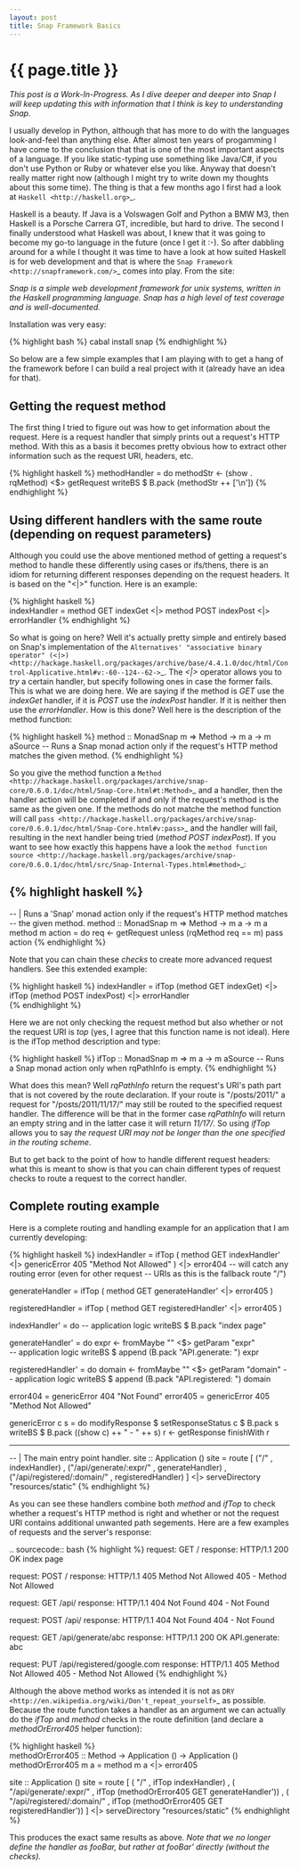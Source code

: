 ```yaml
---
layout: post
title: Snap Framework Basics 
---
```


{{ page.title }}
================

*This post is a Work-In-Progress. As I dive deeper and deeper into Snap I will keep updating this with information that I think is key to understanding Snap.*

I usually develop in Python, although that has more to do with the languages look-and-feel than anything else. After almost ten years of progamming I have come to the conclusion that that is one of the most important aspects of a language. If you like static-typing use something like Java/C#, if you don't use Python or Ruby or whatever else you like. Anyway that doesn't really matter right now (although I might try to write down my thoughts about this some time). The thing is that a few months ago I first had a look at `Haskell <http://haskell.org>`_.

Haskell is a beauty. If Java is a Volswagen Golf and Python a BMW M3, then Haskell is a Porsche Carrera GT, incredible, but hard to drive. The second I finally understood what Haskell was about, I knew that it was going to become my go-to language in the future (once I get it :-). So after dabbling around for a while I thought it was time to have a look at how suited Haskell is for web development and that is where the `Snap Framework <http://snapframework.com/>`_ comes into play. From the site:

*Snap is a simple web development framework for unix systems, written in the Haskell programming language. Snap has a high level of test coverage and is well-documented.*

Installation was very easy:

{% highlight bash %}
cabal install snap
{% endhighlight %}

So below are a few simple examples that I am playing with to get a hang of the framework before I can build a real project with it (already have an idea for that).

Getting the request method
--------------------------

The first thing I tried to figure out was how to get information about the request. Here is a request handler that simply prints out a request's HTTP method. With this as a basis it becomes pretty obvious how to extract other information such as the request URI, headers, etc.

{% highlight haskell %}
methodHandler = do
    methodStr <- (show . rqMethod) <$> getRequest
    writeBS $ B.pack (methodStr ++ ['\n'])
{% endhighlight %}

Using different handlers with the same route (depending on request parameters)
------------------------------------------------------------------------------

Although you could use the above mentioned method of getting a request's method to handle these differently using cases or ifs/thens, there is an idiom for returning different responses depending on the request headers. It is based on the "<|>" function. Here is an example:

{% highlight haskell %}    
indexHandler =  method GET  indexGet
            <|> method POST indexPost
            <|> errorHandler
{% endhighlight %}

So what is going on here? Well it's actually pretty simple and entirely based on Snap's implementation of the `Alternatives' "associative binary operator" (<|>) <http://hackage.haskell.org/packages/archive/base/4.4.1.0/doc/html/Control-Applicative.html#v:-60--124--62->`_. The *<|>* operator allows you to *try* a certain handler, but specify following ones in case the former fails. This is what we are doing here. We are saying if the method is *GET* use the *indexGet* handler, if it is *POST* use the *indexPost* handler. If it is neither then use the *errorHandler*. How is this done? Well here is the description of the method function:

{% highlight haskell %} 
    method :: MonadSnap m => Method -> m a -> m aSource
    -- Runs a Snap monad action only if the request's HTTP method matches the given method.
{% endhighlight %}

So you give the method function a `Method <http://hackage.haskell.org/packages/archive/snap-core/0.6.0.1/doc/html/Snap-Core.html#t:Method>`_ and a handler, then the handler action will be completed if and only if the request's method is the same as the given one. If the methods do not matche the method function will call `pass <http://hackage.haskell.org/packages/archive/snap-core/0.6.0.1/doc/html/Snap-Core.html#v:pass>`_ and the handler will fail, resulting in the next handler being tried (*method POST indexPost*). If you want to see how exactly this happens have a look the `method function source <http://hackage.haskell.org/packages/archive/snap-core/0.6.0.1/doc/html/src/Snap-Internal-Types.html#method>`_:

{% highlight haskell %}
------------------------------------------------------------------------------
-- | Runs a 'Snap' monad action only if the request's HTTP method matches
-- the given method.
method :: MonadSnap m => Method -> m a -> m a
method m action = do
    req <- getRequest
    unless (rqMethod req == m) pass
    action
{% endhighlight %}

Note that you can chain these *checks* to create more advanced request handlers. See this extended example:

{% highlight haskell %}
indexHandler =  ifTop (method GET  indexGet) 
            <|> ifTop (method POST indexPost)
            <|> errorHandler  
{% endhighlight %}

Here we are not only checking the request method but also whether or not the request URI is *top* (yes, I agree that this function name is not ideal). Here is the ifTop method description and type:

{% highlight haskell %}
ifTop :: MonadSnap m => m a -> m aSource
-- Runs a Snap monad action only when rqPathInfo is empty.
{% endhighlight %}

What does this mean? Well *rqPathInfo* return the request's URI's path part that is not covered by the route declaration. If your route is "/posts/2011/" a request for "/posts/2011/11/17/" may still be routed to the specified request handler. The difference will be that in the former case *rqPathInfo* will return an empty string and in the latter case it will return *11/17/*. So using *ifTop* allows you to say *the request URI may not be longer than the one specified in the routing scheme*.

But to get back to the point of how to handle different request headers: what this is meant to show is that you can chain different types of request checks to route a request to the correct handler.

Complete routing example
------------------------

Here is a complete routing and handling example for an application that I am currently developing:

{% highlight haskell %}
indexHandler = ifTop ( method GET  indexHandler'
                   <|> genericError 405 "Method Not Allowed"
               )
           <|> error404 -- will catch any routing error (even for other request
                         -- URIs as this is the fallback route "/")

generateHandler = ifTop ( method GET generateHandler'
                      <|> error405
                  )
                  
registeredHandler = ifTop ( method GET registeredHandler'
                        <|> error405
                    )

indexHandler' = do
  -- application logic
  writeBS $ B.pack "index page"

generateHandler'  = do
  expr <- fromMaybe "" <$> getParam "expr"\
  -- application logic
  writeBS $ append (B.pack "API.generate: ") expr

registeredHandler' = do
  domain <- fromMaybe "" <$> getParam "domain"
  -- application logic
  writeBS $ append (B.pack "API.registered: ") domain

error404 = genericError 404 "Not Found"
error405 = genericError 405 "Method Not Allowed"

genericError c s = do
  modifyResponse $ setResponseStatus c $ B.pack s
  writeBS $ B.pack ((show c) ++ " - " ++ s)
  r <- getResponse
  finishWith r

------------------------------------------------------------------------------
-- | The main entry point handler.
site :: Application ()
site = route [ ("/"                           , indexHandler)
             , ("/api/generate/:expr/"        , generateHandler)
             , ("/api/registered/:domain/"    , registeredHandler)
             ]
       <|> serveDirectory "resources/static"
{% endhighlight %}

As you can see these handlers combine both *method* and *ifTop* to check whether a request's HTTP method is right and whether or not the request URI contains additional unwanted path segements. Here are a few examples of requests and the server's response:

.. sourcecode:: bash
{% highlight %}
request:  GET /
response: HTTP/1.1 200 OK
          index page

request:  POST /
response: HTTP/1.1 405 Method Not Allowed
          405 - Method Not Allowed

request:  GET /api/
response: HTTP/1.1 404 Not Found
          404 - Not Found

request:  POST /api/
response: HTTP/1.1 404 Not Found
          404 - Not Found

request:  GET /api/generate/abc
response: HTTP/1.1 200 OK
          API.generate: abc

request:  PUT /api/registered/google.com
response: HTTP/1.1 405 Method Not Allowed
          405 - Method Not Allowed
{% endhighlight %}

Although the above method works as intended it is not as `DRY <http://en.wikipedia.org/wiki/Don't_repeat_yourself>`_ as possible. Because the route function takes a handler as an argument we can actually do the *ifTop* and *method* checks in the route definition (and declare a *methodOrError405* helper function):

{% highlight haskell %}    
methodOrError405 :: Method -> Application () -> Application ()
methodOrError405 m a = method m a
                   <|> error405

site :: Application ()
site = route [ (	"/" 
          , ifTop indexHandler)
             , (    "/api/generate/:expr/"
          , ifTop (methodOrError405 GET generateHandler'))
             , (	"/api/registered/:domain/"
          , ifTop (methodOrError405 GET registeredHandler'))
             ]
       <|> serveDirectory "resources/static"
{% endhighlight %}

This produces the exact same results as above. *Note that we no longer define the handler as fooBar, but rather at fooBar' directly (without the checks).*

